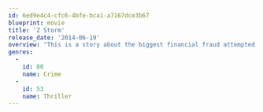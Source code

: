 ```yaml
---
id: 6ed9e4c4-cfc6-4bfe-bca1-a7167dce3b67
blueprint: movie
title: 'Z Storm'
release_date: '2014-06-19'
overview: "This is a story about the biggest financial fraud attempted in Hong Kong, directed at the Government of Hong Kong and involved all 7 million Hong Kong citizens... no one is free from the scheme. Within the four decades of guarding Hong Kong's financial integrity, the ICAC has never come across an opponent so huge and so well organized as in the Z Torrent file... shadowy figures from the underworld of South America, Italy and Europe all ready to plot against the estimated 150 million dollars of Hong Kong citizens' tax money which was pooled in a fund called the WELFARE FUND. High profile chartered accountants, high ranking law enforcers, power lawyers, the super entrepreneurs; they all have their shares of play but none can really grasp the big picture; they are there only for what they desire most."
genres:
  -
    id: 80
    name: Crime
  -
    id: 53
    name: Thriller
---
```

